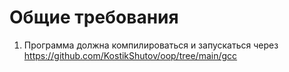 # Общие требования

1. Программа должна компилироваться и запускаться через <https://github.com/KostikShutov/oop/tree/main/gcc>
